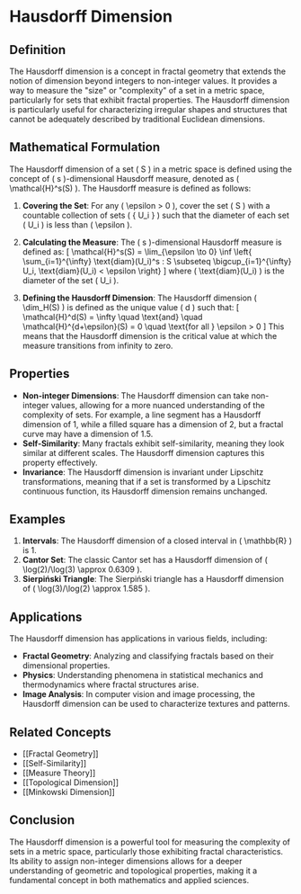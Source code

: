 
# Hausdorff Dimension

## Definition
The Hausdorff dimension is a concept in fractal geometry that extends the notion of dimension beyond integers to non-integer values. It provides a way to measure the "size" or "complexity" of a set in a metric space, particularly for sets that exhibit fractal properties. The Hausdorff dimension is particularly useful for characterizing irregular shapes and structures that cannot be adequately described by traditional Euclidean dimensions.

## Mathematical Formulation
The Hausdorff dimension of a set \( S \) in a metric space is defined using the concept of \( s \)-dimensional Hausdorff measure, denoted as \( \mathcal{H}^s(S) \). The Hausdorff measure is defined as follows:

1. **Covering the Set**: For any \( \epsilon > 0 \), cover the set \( S \) with a countable collection of sets \( \{ U_i \} \) such that the diameter of each set \( U_i \) is less than \( \epsilon \).

2. **Calculating the Measure**: The \( s \)-dimensional Hausdorff measure is defined as:
   \[
   \mathcal{H}^s(S) = \lim_{\epsilon \to 0} \inf \left\{ \sum_{i=1}^{\infty} \text{diam}(U_i)^s : S \subseteq \bigcup_{i=1}^{\infty} U_i, \text{diam}(U_i) < \epsilon \right\}
   \]
   where \( \text{diam}(U_i) \) is the diameter of the set \( U_i \).

3. **Defining the Hausdorff Dimension**: The Hausdorff dimension \( \dim_H(S) \) is defined as the unique value \( d \) such that:
   \[
   \mathcal{H}^d(S) = \infty \quad \text{and} \quad \mathcal{H}^{d+\epsilon}(S) = 0 \quad \text{for all } \epsilon > 0
   \]
   This means that the Hausdorff dimension is the critical value at which the measure transitions from infinity to zero.

## Properties
- **Non-integer Dimensions**: The Hausdorff dimension can take non-integer values, allowing for a more nuanced understanding of the complexity of sets. For example, a line segment has a Hausdorff dimension of 1, while a filled square has a dimension of 2, but a fractal curve may have a dimension of 1.5.
- **Self-Similarity**: Many fractals exhibit self-similarity, meaning they look similar at different scales. The Hausdorff dimension captures this property effectively.
- **Invariance**: The Hausdorff dimension is invariant under Lipschitz transformations, meaning that if a set is transformed by a Lipschitz continuous function, its Hausdorff dimension remains unchanged.

## Examples
1. **Intervals**: The Hausdorff dimension of a closed interval in \( \mathbb{R} \) is 1.
2. **Cantor Set**: The classic Cantor set has a Hausdorff dimension of \( \log(2)/\log(3) \approx 0.6309 \).
3. **Sierpiński Triangle**: The Sierpiński triangle has a Hausdorff dimension of \( \log(3)/\log(2) \approx 1.585 \).

## Applications
The Hausdorff dimension has applications in various fields, including:
- **Fractal Geometry**: Analyzing and classifying fractals based on their dimensional properties.
- **Physics**: Understanding phenomena in statistical mechanics and thermodynamics where fractal structures arise.
- **Image Analysis**: In computer vision and image processing, the Hausdorff dimension can be used to characterize textures and patterns.

## Related Concepts
- [[Fractal Geometry]]
- [[Self-Similarity]]
- [[Measure Theory]]
- [[Topological Dimension]]
- [[Minkowski Dimension]]

## Conclusion
The Hausdorff dimension is a powerful tool for measuring the complexity of sets in a metric space, particularly those exhibiting fractal characteristics. Its ability to assign non-integer dimensions allows for a deeper understanding of geometric and topological properties, making it a fundamental concept in both mathematics and applied sciences.
